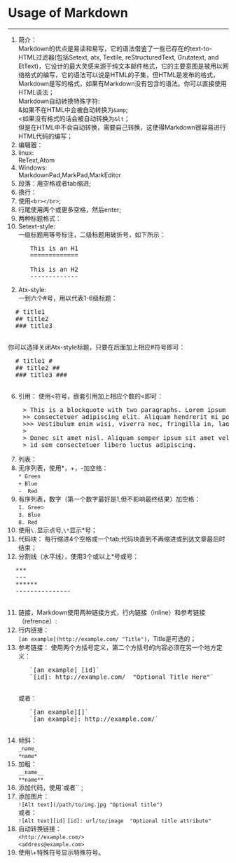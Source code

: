 # Usage of Markdown
---
1. 简介：  
  Markdown的优点是易读和易写，它的语法借鉴了一些已存在的text-to-HTML过滤器(包括Setext, atx, Textile, reStructuredText, Grutatext, and EtText)，它设计的最大灵感来源于纯文本邮件格式，它的主要意图是被用以网络格式的编写，它的语法可以说是HTML的子集，但HTML是发布的格式，Markdown是写的格式，如果有Markdown没有包含的语法。你可以直接使用HTML语法；  
  Markdown自动转换特殊字符:  
    &如果不在HTML中会被自动转换为`&amp`;  
    <如果没有格式的话会被自动转换为`&lt`；  
  但是在HTML中不会自动转换，需要自己转换，这使得Markdown很容易进行HTML代码的编写；
2. 编辑器：  
  1. linux:  
      ReText,Atom  
  2. Windows:  
      MarkdownPad,MarkPad,MarkEditor
3. 段落：用空格或者tab缩进;
4. 换行：  
  1. 使用`<br></br>`;  
  2. 行尾使用两个或更多空格，然后enter;
5. 两种标题格式：
  1. Setext-style:  
    一级标题用等号标注，二级标题用破折号，如下所示：
<pre>
      This is an H1  
      =============  

      This is an H2  
      -------------  
</pre>  
  2. Atx-style:  
  一到六个#号，用以代表1-6级标题：
  <pre>
  # title1
  ## title2
  ### title3
  </pre>
  你可以选择关闭Atx-style标题，只要在后面加上相应#符号即可：
  <pre>
  # title1 #
  ## title2 ##
  ### title3 ###
  </pre>
6. 引用： 使用<符号，嵌套引用加上相应个数的<即可：
<pre>
    > This is a blockquote with two paragraphs. Lorem ipsum dolor sit amet,
    >> consectetuer adipiscing elit. Aliquam hendrerit mi posuere lectus.
    >>> Vestibulum enim wisi, viverra nec, fringilla in, laoreet vitae, risus.
    >
    > Donec sit amet nisl. Aliquam semper ipsum sit amet velit. Suspendisse
    > id sem consectetuer libero luctus adipiscing.
</pre>
7. 列表：
  1. 无序列表，使用*，+，-加空格：  
    ` * Green `  
    ` + Blue `  
    `-  Red `  
  2. 有序列表，数字（第一个数字最好是1,但不影响最终结果）加空格：  
    ` 1. Green `  
    ` 3. Blue `  
    ` 8. Red `  
8. 使用`\.`显示点号,`\*`显示*号；
9. 代码块： 每行缩进4个空格或一个tab;代码块直到不再缩进或到达文章最后时结束；
10. 分割线（水平线），使用3个或以上*号或号：
  <pre>
  ***
  ---
  ******
  ---------------
  </pre>
11. 链接，Markdown使用两种链接方式，行内链接（inline）和参考链接（refrence）:  
  1. 行内链接：  
      `[an example](http://example.com/ "Title")`，Title是可选的；
  2. 参考链接：
      使用两个方括号定义，第二个方括号的内容必须在另一个地方定义：  
      <pre>
        `[an example] [id]`
        `[id]: http://example.com/  "Optional Title Here"`
      </pre>
      或者：  
      <pre>
        `[an example][]`
        `[an example]: http://example.com/`
      </pre>
12. 倾斜：  
    `_name_`  
    `*name*`
13. 加粗：  
    `__name__`  
    `**name**`
14. 添加代码，使用\`或者\`\` ;  
15. 添加图片：  
  `![Alt text](/path/to/img.jpg "Optional title")`  
  或者：  
  `![Alt text][id]`
  `[id]: url/to/image  "Optional title attribute"`
16. 自动转换链接：  
  `<http://example.com/>`  
  `<address@example.com>`
17. 使用\\+特殊符号显示特殊符号。
